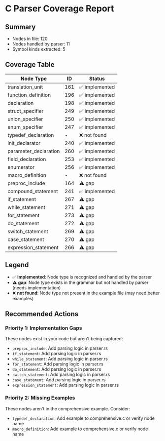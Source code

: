 # C Parser Coverage Report

## Summary
- Nodes in file: 120
- Nodes handled by parser: 11
- Symbol kinds extracted: 5

## Coverage Table

| Node Type | ID | Status |
|-----------|-----|--------|
| translation_unit | 161 | ✅ implemented |
| function_definition | 196 | ✅ implemented |
| declaration | 198 | ✅ implemented |
| struct_specifier | 249 | ✅ implemented |
| union_specifier | 250 | ✅ implemented |
| enum_specifier | 247 | ✅ implemented |
| typedef_declaration | - | ❌ not found |
| init_declarator | 240 | ✅ implemented |
| parameter_declaration | 260 | ✅ implemented |
| field_declaration | 253 | ✅ implemented |
| enumerator | 256 | ✅ implemented |
| macro_definition | - | ❌ not found |
| preproc_include | 164 | ⚠️ gap |
| compound_statement | 241 | ✅ implemented |
| if_statement | 267 | ⚠️ gap |
| while_statement | 271 | ⚠️ gap |
| for_statement | 273 | ⚠️ gap |
| do_statement | 272 | ⚠️ gap |
| switch_statement | 269 | ⚠️ gap |
| case_statement | 270 | ⚠️ gap |
| expression_statement | 266 | ⚠️ gap |

## Legend

- ✅ **implemented**: Node type is recognized and handled by the parser
- ⚠️ **gap**: Node type exists in the grammar but not handled by parser (needs implementation)
- ❌ **not found**: Node type not present in the example file (may need better examples)

## Recommended Actions

### Priority 1: Implementation Gaps
These nodes exist in your code but aren't being captured:

- `preproc_include`: Add parsing logic in parser.rs
- `if_statement`: Add parsing logic in parser.rs
- `while_statement`: Add parsing logic in parser.rs
- `for_statement`: Add parsing logic in parser.rs
- `do_statement`: Add parsing logic in parser.rs
- `switch_statement`: Add parsing logic in parser.rs
- `case_statement`: Add parsing logic in parser.rs
- `expression_statement`: Add parsing logic in parser.rs

### Priority 2: Missing Examples
These nodes aren't in the comprehensive example. Consider:

- `typedef_declaration`: Add example to comprehensive.c or verify node name
- `macro_definition`: Add example to comprehensive.c or verify node name

